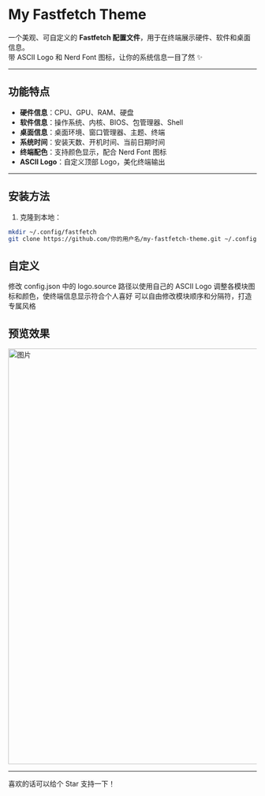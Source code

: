 
# My Fastfetch Theme

一个美观、可自定义的 **Fastfetch 配置文件**，用于在终端展示硬件、软件和桌面信息。  
带 ASCII Logo 和 Nerd Font 图标，让你的系统信息一目了然 ✨

---

## 功能特点

- **硬件信息**：CPU、GPU、RAM、硬盘  
- **软件信息**：操作系统、内核、BIOS、包管理器、Shell  
- **桌面信息**：桌面环境、窗口管理器、主题、终端  
- **系统时间**：安装天数、开机时间、当前日期时间  
- **终端配色**：支持颜色显示，配合 Nerd Font 图标  
- **ASCII Logo**：自定义顶部 Logo，美化终端输出  

---

## 安装方法

1. 克隆到本地：

```bash
mkdir ~/.config/fastfetch
git clone https://github.com/你的用户名/my-fastfetch-theme.git ~/.config/fastfetch
```

## 自定义

修改 config.json 中的 logo.source 路径以使用自己的 ASCII Logo
调整各模块图标和颜色，使终端信息显示符合个人喜好
可以自由修改模块顺序和分隔符，打造专属风格


## 预览效果

<img width="1528" height="842" alt="图片" src="https://github.com/user-attachments/assets/baaa8c11-d586-4e25-93bc-9be2b84b1065" />

---
喜欢的话可以给个 Star 支持一下！
